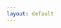 ```yaml
---
layout: default
---
```


<head>
  <!-- ... -->
  <link rel="stylesheet" type="text/css" href="https://tikzjax.com/v1/fonts.css">
  <script src="https://tikzjax.com/v1/tikzjax.js"></script>
  <link rel="stylesheet" type="text/css" href="https://fonts.googleapis.com/earlyaccess/cwtexkai.css">
  <style>
    body {
     font-family: "cwTeXKai", serif;
    }

    p.big {
      line-height: 3;
      font-size: x-large;
    }
    p {
      font-size: 1.5em;
    }
    </style>

</head>

鳥鳴於樹上。兒以石擊之。父曰：「何以擊鳥？」兒曰：「人言：『鵲之鳴吉，鴉之鳴凶。』今鳴者，鴉也。以故擊之。」父曰：「人之智高於鳥之智。人不能知吉凶。鳥何以能知之？」




<script type="text/tikz">
\begin{tikzpicture}[roundnode/.style={circle, draw=black!60, fill=white!5, very thick, minimum size=15mm},squarednode/.style={rectangle, draw=blue!60, fill=blue!5, very thick, minimum size=20mm},
]
%Nodes
\node[squarednode]  (1u) {w};
\node[squarednode]  (2u) [right=of 1u] {w};
\node[squarednode]  (3u) [right=of 2u] {w};
\node[squarednode]  (4u) [right=of 3u] {w};

\node[roundnode]  (1b) [below=of 1u] {w};
\node[roundnode]  (2b) [below=of 2u] {w};
\node[roundnode]  (3b) [below=of 3u] {u};
\node[roundnode]  (4b) [below=of 4u] {w};

%Lines
% \draw[dashed, ->] (1u.south) .. controls +(right:7mm) and +(up:7mm) .. (1b.north);
\draw[dashed, ->] (2u.south) -- (2b.north);
% \draw[dashed, ->] (lowercircle.east) .. controls +(right:7mm) and +(down:7mm) .. (rightsquare.south);
% \draw[->] (uppercircle.south) -- (maintopic.north);
% \draw[->] (maintopic.south) -- (lowercircle.north);
% \draw[dashed, ->] (uppercircle.west) .. controls +(left:20mm) and +(left:20mm) .. (lowercircle.west);
% \draw[dashed, ->] (maintopic.west) .. controls +(left:10mm) and +(left:10mm) .. (lowercircle.west);
\end{tikzpicture}
  <!-- \begin{tikzcd}
    A \arrow[r, "\phi"] \arrow[d, red]
      & B \arrow[d, "\psi" red] \\
    C \arrow[r, red, "\eta" blue]
      & |[blue, rotate=-15]| D
  \end{tikzcd} -->
</script>

html
 <html>
  <head>
    <script type="text/javascript" src="https://www.gstatic.com/charts/loader.js"></script>
    <script type="text/javascript">
      google.charts.load('current', {'packages':['sankey']});
      google.charts.setOnLoadCallback(drawChart);
      function drawChart() {
        var data = new google.visualization.DataTable();
        data.addColumn('string', 'From');
        data.addColumn('string', 'To');
        data.addColumn('number', 'Weight');
        data.addRows([
          [ 'A', 'B', 1 ],
          [ 'C', 'D', 1 ],
          [ 'E', 'F', 1 ],
          [ 'G', 'H', 1 ],
          [ 'I', 'K', 1 ],
          [ 'L', 'M', 1 ]
        ]);
        // Sets chart options.
        var options = {
          width: 500,
        };
        // Instantiates and draws our chart, passing in some options.
        var chart = new google.visualization.Sankey(document.getElementById('sankey_basic'));
        chart.draw(data, options);
      }
    </script>
  </head>
  <body>
    <div id="sankey_basic" style="width: 700px; height: 900px;"></div>
  </body>
</html>


span class="inline-latex">{% latex latex %}\LaTeX{% endlatex %}</span>

[Link to another page](./pages/bhbaihua/rumen.html).
